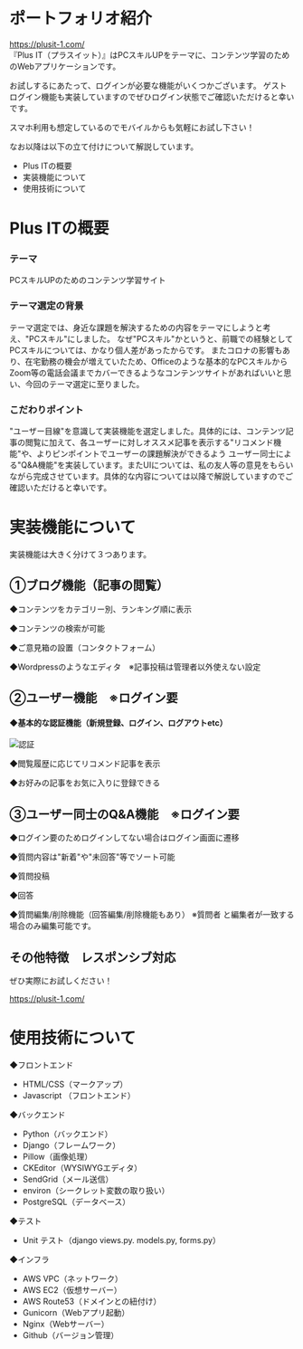 # ポートフォリオ紹介
https://plusit-1.com/ <br>
『Plus IT（プラスイット）』はPCスキルUPをテーマに、コンテンツ学習のためのWebアプリケーションです。

お試しするにあたって、ログインが必要な機能がいくつかございます。
ゲストログイン機能も実装していますのでぜひログイン状態でご確認いただけると幸いです。

スマホ利用も想定しているのでモバイルからも気軽にお試し下さい！

なお以降は以下の立て付けについて解説しています。

* Plus ITの概要
* 実装機能について
* 使用技術について

# Plus ITの概要

### テーマ
PCスキルUPのためのコンテンツ学習サイト

### テーマ選定の背景
テーマ選定では、身近な課題を解決するための内容をテーマにしようと考え、"PCスキル"にしました。
なぜ"PCスキル"かというと、前職での経験としてPCスキルについては、かなり個人差があったからです。
またコロナの影響もあり、在宅勤務の機会が増えていたため、Officeのような基本的なPCスキルからZoom等の電話会議までカバーできるようなコンテンツサイトがあればいいと思い、今回のテーマ選定に至りました。

### こだわりポイント
"ユーザー目線"を意識して実装機能を選定しました。具体的には、コンテンツ記事の閲覧に加えて、各ユーザーに対しオススメ記事を表示する"リコメンド機能"や、よりピンポイントでユーザーの課題解決ができるよう
ユーザー同士による"Q&A機能"を実装しています。またUIについては、私の友人等の意見をもらいながら完成させています。具体的な内容については以降で解説していますのでご確認いただけると幸いです。

# 実装機能について

実装機能は大きく分けて３つあります。

## ①ブログ機能（記事の閲覧）

◆コンテンツをカテゴリー別、ランキング順に表示

◆コンテンツの検索が可能

◆ご意見箱の設置（コンタクトフォーム）

◆Wordpressのようなエディタ　※記事投稿は管理者以外使えない設定

## ②ユーザー機能　※ログイン要

#### ◆基本的な認証機能（新規登録、ログイン、ログアウトetc）
![認証](https://user-images.githubusercontent.com/73920107/109253926-3c494780-7834-11eb-86cc-a34a3e7bc5b7.gif)

◆閲覧履歴に応じてリコメンド記事を表示

◆お好みの記事をお気に入りに登録できる

## ③ユーザー同士のQ&A機能　※ログイン要

◆ログイン要のためログインしてない場合はログイン画面に遷移

◆質問内容は"新着"や"未回答"等でソート可能

◆質問投稿

◆回答

◆質問編集/削除機能（回答編集/削除機能もあり）
※質問者 と編集者が一致する場合のみ編集可能です。

## その他特徴　レスポンシブ対応

ぜひ実際にお試しください！

https://plusit-1.com/

# 使用技術について

◆フロントエンド
* HTML/CSS（マークアップ）
* Javascript （フロントエンド）

◆バックエンド
* Python（バックエンド）
* Django（フレームワーク）
* Pillow（画像処理）
* CKEditor（WYSIWYGエディタ）
* SendGrid（メール送信）
* environ（シークレット変数の取り扱い）
* PostgreSQL（データベース）

◆テスト
* Unit テスト（django views.py. models.py, forms.py）

◆インフラ
* AWS VPC（ネットワーク）
* AWS EC2（仮想サーバー）
* AWS Route53（ドメインとの紐付け）
* Gunicorn（Webアプリ起動）
* Nginx（Webサーバー）
* Github（バージョン管理）









